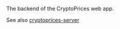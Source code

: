 The backend of the CryptoPrices web app.

See also [cryptoprices-server](https://github.com/anthonytietjen/cryptoprices-client)